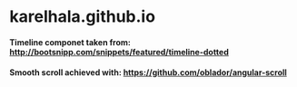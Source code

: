 # karelhala.github.io

#### Timeline componet taken from: http://bootsnipp.com/snippets/featured/timeline-dotted

#### Smooth scroll achieved with: https://github.com/oblador/angular-scroll
